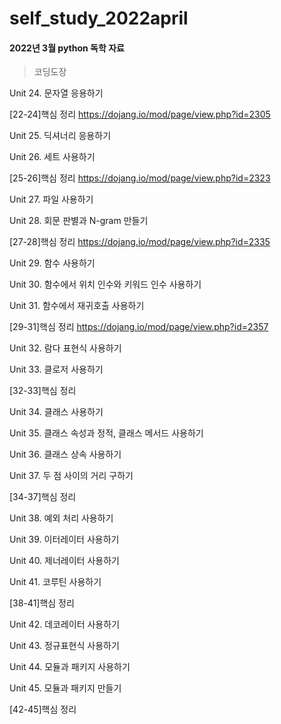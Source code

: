 # self_study_2022april
#### 2022년 3월 python 독학 자료
> 코딩도장

Unit 24. 문자열 응용하기

[22-24]핵심 정리 https://dojang.io/mod/page/view.php?id=2305

Unit 25. 딕셔너리 응용하기

Unit 26. 세트 사용하기

[25-26]핵심 정리 https://dojang.io/mod/page/view.php?id=2323

Unit 27. 파일 사용하기

Unit 28. 회문 판별과 N-gram 만들기

[27-28]핵심 정리 https://dojang.io/mod/page/view.php?id=2335

Unit 29. 함수 사용하기

Unit 30. 함수에서 위치 인수와 키워드 인수 사용하기

Unit 31. 함수에서 재귀호출 사용하기

[29-31]핵심 정리 https://dojang.io/mod/page/view.php?id=2357

Unit 32. 람다 표현식 사용하기

Unit 33. 클로저 사용하기

[32-33]핵심 정리

Unit 34. 클래스 사용하기

Unit 35. 클래스 속성과 정적, 클래스 메서드 사용하기

Unit 36. 클래스 상속 사용하기

Unit 37. 두 점 사이의 거리 구하기

[34-37]핵심 정리

Unit 38. 예외 처리 사용하기

Unit 39. 이터레이터 사용하기

Unit 40. 제너레이터 사용하기

Unit 41. 코루틴 사용하기

[38-41]핵심 정리

Unit 42. 데코레이터 사용하기

Unit 43. 정규표현식 사용하기

Unit 44. 모듈과 패키지 사용하기

Unit 45. 모듈과 패키지 만들기

[42-45]핵심 정리
